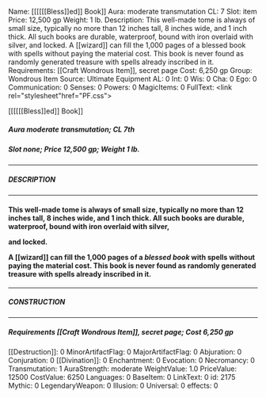 Name: [[[[[[Bless]]ed]] Book]]
Aura: moderate transmutation
CL: 7
Slot: item
Price: 12,500 gp
Weight: 1 lb.
Description: This well-made tome is always of small size, typically no more than 12 inches tall, 8 inches wide, and 1 inch thick. All such books are durable, waterproof, bound with iron overlaid with silver, and locked. A [[wizard]] can fill the 1,000 pages of a blessed book with spells without paying the material cost. This book is never found as randomly generated treasure with spells already inscribed in it.
Requirements: [[Craft Wondrous Item]], secret page
Cost: 6,250 gp
Group: Wondrous Item
Source: Ultimate Equipment
AL: 0
Int: 0
Wis: 0
Cha: 0
Ego: 0
Communication: 0
Senses: 0
Powers: 0
MagicItems: 0
FullText: <link rel="stylesheet"href="PF.css"><div class="heading"><p class="alignleft">[[[[[[Bless]]ed]] Book]]</p><div style="clear: both;"></div></div><div><h5><b>Aura </b>moderate transmutation; <b>CL </b>7th</h5><h5><b>Slot </b>none; <b>Price </b>12,500 gp; <b>Weight </b>1 lb.</h5></div><hr/><div><h5><b>DESCRIPTION</b></h5></div><hr/><div><h4><p>This well-made tome is always of small size, typically no more than 12 inches tall, 8 inches wide, and 1 inch thick. All such books are durable, waterproof, bound with iron overlaid with silver, </p><p>and locked. </p><p>A [[wizard]] can fill the 1,000 pages of a <i>blessed book</i> with spells without paying the material cost. This book is never found as randomly generated treasure with spells already inscribed in it.</p></h4></div><hr/><div><h5><b>CONSTRUCTION</b></h5></div><hr/><div><h5><b>Requirements </b>[[Craft Wondrous Item]], <i>secret page</i>; <b>Cost </b>6,250 gp</h5></div>
[[Destruction]]: 0
MinorArtifactFlag: 0
MajorArtifactFlag: 0
Abjuration: 0
Conjuration: 0
[[Divination]]: 0
Enchantment: 0
Evocation: 0
Necromancy: 0
Transmutation: 1
AuraStrength: moderate
WeightValue: 1.0
PriceValue: 12500
CostValue: 6250
Languages: 0
BaseItem: 0
LinkText: 0
id: 2175
Mythic: 0
LegendaryWeapon: 0
Illusion: 0
Universal: 0
effects: 0
